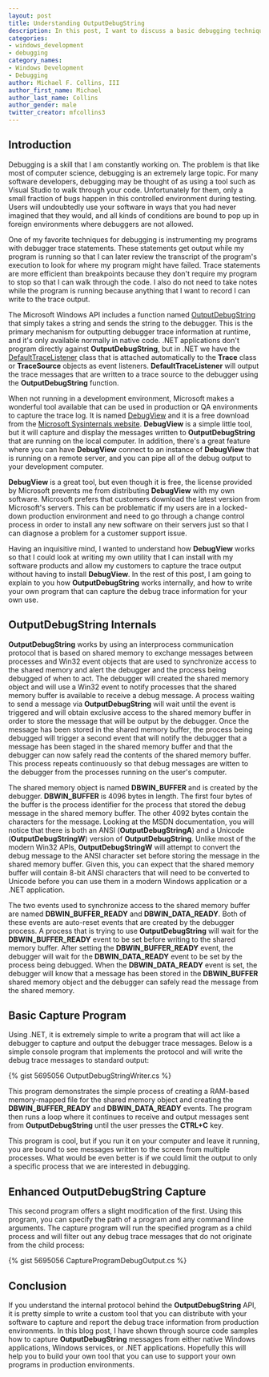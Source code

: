 ```yaml
---
layout: post
title: Understanding OutputDebugString
description: In this post, I want to discuss a basic debugging technique on Windows by outputting trace information through the debugger. I will explain to you how you can use OutputDebugString from native or .NET code and how to write tools that can you can install with your production software to capture this trace information at runtime.
categories:
- windows_development
- debugging
category_names:
- Windows Development
- Debugging
author: Michael F. Collins, III
author_first_name: Michael
author_last_name: Collins
author_gender: male
twitter_creator: mfcollins3
---
```

Introduction
------------
Debugging is a skill that I am constantly working on. The problem is that like most of computer science, debugging is an extremely large topic. For many software developers, debugging may be thought of as using a tool such as Visual Studio to walk through your code. Unfortunately for them, only a small fraction of bugs happen in this controlled environment during testing. Users will undoubtedly use your software in ways that you had never imagined that they would, and all kinds of conditions are bound to pop up in foreign environments where debuggers are not allowed.

One of my favorite techniques for debugging is instrumenting my programs with debugger trace statements. These statements get output while my program is running so that I can later review the transcript of the program's execution to look for where my program might have failed. Trace statements are more efficient than breakpoints because they don't require my program to stop so that I can walk through the code. I also do not need to take notes while the program is running because anything that I want to record I can write to the trace output.

The Microsoft Windows API includes a function named [OutputDebugString](http://msdn.microsoft.com/en-us/library/windows/desktop/aa363362(v=vs.85).aspx) that simply takes a string and sends the string to the debugger. This is the primary mechanism for outputting debugger trace information at runtime, and it's only available normally in native code. .NET applications don't program directly against **OutputDebugString**, but in .NET we have the [DefaultTraceListener](http://msdn.microsoft.com/en-us/library/system.diagnostics.defaulttracelistener.aspx) class that is attached automatically to the **Trace** class or **TraceSource** objects as event listeners. **DefaultTraceListener** will output the trace messages that are written to a trace source to the debugger using the **OutputDebugString** function.

When not running in a development environment, Microsoft makes a wonderful tool available that can be used in production or QA environments to capture the trace log. It is named [DebugView](http://technet.microsoft.com/en-us/sysinternals/bb896647) and it is a free download from the [Microsoft Sysinternals website](http://technet.microsoft.com/en-us/sysinternals). **DebugView** is a simple little tool, but it will capture and display the messages written to **OutputDebugString** that are running on the local computer. In addition, there's a great feature where you can have **DebugView** connect to an instance of **DebugView** that is running on a remote server, and you can pipe all of the debug output to your development computer.

**DebugView** is a great tool, but even though it is free, the license provided by Microsoft prevents me from distributing **DebugView** with my own software. Microsoft prefers that customers download the latest version from Microsoft's servers. This can be problematic if my users are in a locked-down production environment and need to go through a change control process in order to install any new software on their servers just so that I can diagnose a problem for a customer support issue. 

Having an inquisitive mind, I wanted to understand how **DebugView** works so that I could look at writing my own utility that I can install with my software products and allow my customers to capture the trace output without having to install **DebugView**. In the rest of this post, I am going to explain to you how **OutputDebugString** works internally, and how to write your own program that can capture the debug trace information for your own use.

OutputDebugString Internals
---------------------------
**OutputDebugString** works by using an interprocess communication protocol that is based on shared memory to exchange messages between processes and Win32 event objects that are used to synchronize access to the shared memory and alert the debugger and the process being debugged of when to act. The debugger will created the shared memory object and will use a Win32 event to notify processes that the shared memory buffer is available to receive a debug message. A process waiting to send a message via **OutputDebugString** will wait until the event is triggered and will obtain exclusive access to the shared memory buffer in order to store the message that will be output by the debugger. Once the message has been stored in the shared memory buffer, the process being debugged will trigger a second event that will notify the debugger that a message has been staged in the shared memory buffer and that the debugger can now safely read the contents of the shared memory buffer. This process repeats continuously so that debug messages are witten to the debugger from the processes running on the user's computer.

The shared memory object is named **DBWIN_BUFFER** and is created by the debugger. **DBWIN_BUFFER** is 4096 bytes in length. The first four bytes of the buffer is the process identifier for the process that stored the debug message in the shared memory buffer. The other 4092 bytes contain the characters for the message. Looking at the MSDN documentation, you will notice that there is both an ANSI (**OutputDebugStringA**) and a Unicode (**OutputDebugStringW**) version of **OutputDebugString**. Unlike most of the modern Win32 APIs, **OutputDebugStringW** will attempt to convert the debug message to the ANSI character set before storing the message in the shared memory buffer. Given this, you can expect that the shared memory buffer will contain 8-bit ANSI characters that will need to be converted to Unicode before you can use them in a modern Windows application or a .NET application.

The two events used to synchronize access to the shared memory buffer are named **DBWIN_BUFFER_READY** and **DBWIN_DATA_READY**. Both of these events are auto-reset events that are created by the debugger process. A process that is trying to use **OutputDebugString** will wait for the **DBWIN_BUFFER_READY** event to be set before writing to the shared memory buffer. After setting the **DBWIN_BUFFER_READY** event, the debugger will wait for the **DBWIN_DATA_READY** event to be set by the process being debugged. When the **DBWIN_DATA_READY** event is set, the debugger will know that a message has been stored in the **DBWIN_BUFFER** shared memory object and the debugger can safely read the message from the shared memory.

Basic Capture Program
---------------------
Using .NET, it is extremely simple to write a program that will act like a debugger to capture and output the debugger trace messages. Below is a simple console program that implements the protocol and will write the debug trace messages to standard output:

{% gist 5695056 OutputDebugStringWriter.cs %}

This program demonstrates the simple process of creating a RAM-based memory-mapped file for the shared memory object and creating the **DBWIN_BUFFER_READY** and **DBWIN_DATA_READY** events. The program then runs a loop where it continues to receive and output messages sent from **OutputDebugString** until the user presses the **CTRL+C** key.

This program is cool, but if you run it on your computer and leave it running, you are bound to see messages written to the screen from multiple processes. What would be even better is if we could limit the output to only a specific process that we are interested in debugging.

Enhanced OutputDebugString Capture
----------------------------------
This second program offers a slight modification of the first. Using this program, you can specify the path of a program and any command line arguments. The capture program will run the specified program as a child process and will filter out any debug trace messages that do not originate from the child process:

{% gist 5695056 CaptureProgramDebugOutput.cs %}

Conclusion
----------
If you understand the internal protocol behind the **OutputDebugString** API, it is pretty simple to write a custom tool that you can distribute with your software to capture and report the debug trace information from production environments. In this blog post, I have shown through source code samples how to capture **OutputDebugString** messages from either native Windows applications, Windows services, or .NET applications. Hopefully this will help you to build your own tool that you can use to support your own programs in production environments.